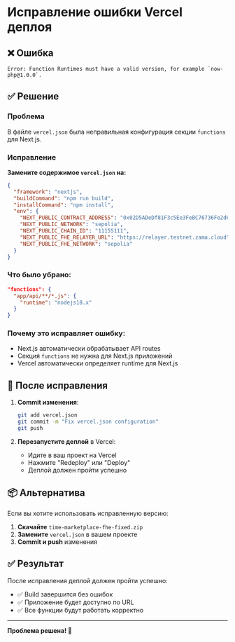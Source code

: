 # Исправление ошибки Vercel деплоя

## ❌ Ошибка
```
Error: Function Runtimes must have a valid version, for example `now-php@1.0.0`.
```

## ✅ Решение

### Проблема
В файле `vercel.json` была неправильная конфигурация секции `functions` для Next.js.

### Исправление

**Замените содержимое `vercel.json` на:**

```json
{
  "framework": "nextjs",
  "buildCommand": "npm run build",
  "installCommand": "npm install",
  "env": {
    "NEXT_PUBLIC_CONTRACT_ADDRESS": "0x02D5ADeDf81F3c5Ee3FeBC76736Fe2d6A7124e51",
    "NEXT_PUBLIC_NETWORK": "sepolia",
    "NEXT_PUBLIC_CHAIN_ID": "11155111",
    "NEXT_PUBLIC_FHE_RELAYER_URL": "https://relayer.testnet.zama.cloud",
    "NEXT_PUBLIC_FHE_NETWORK": "sepolia"
  }
}
```

### Что было убрано:
```json
"functions": {
  "app/api/**/*.js": {
    "runtime": "nodejs18.x"
  }
}
```

### Почему это исправляет ошибку:
- Next.js автоматически обрабатывает API routes
- Секция `functions` не нужна для Next.js приложений
- Vercel автоматически определяет runtime для Next.js

## 🚀 После исправления

1. **Commit изменения**:
   ```bash
   git add vercel.json
   git commit -m "Fix vercel.json configuration"
   git push
   ```

2. **Перезапустите деплой** в Vercel:
   - Идите в ваш проект на Vercel
   - Нажмите "Redeploy" или "Deploy"
   - Деплой должен пройти успешно

## 📦 Альтернатива

Если вы хотите использовать исправленную версию:

1. **Скачайте** `time-marketplace-fhe-fixed.zip`
2. **Замените** `vercel.json` в вашем проекте
3. **Commit и push** изменения

## ✅ Результат

После исправления деплой должен пройти успешно:
- ✅ Build завершится без ошибок
- ✅ Приложение будет доступно по URL
- ✅ Все функции будут работать корректно

---

**Проблема решена! 🎉**
